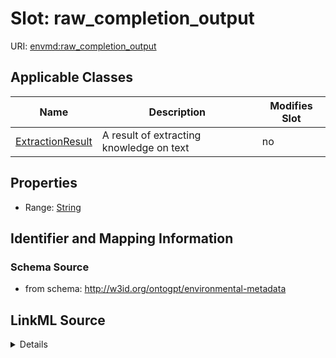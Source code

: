 

# Slot: raw_completion_output

URI: [envmd:raw_completion_output](http://w3id.org/ontogpt/environmental-metadataraw_completion_output)



<!-- no inheritance hierarchy -->





## Applicable Classes

| Name | Description | Modifies Slot |
| --- | --- | --- |
| [ExtractionResult](ExtractionResult.md) | A result of extracting knowledge on text |  no  |







## Properties

* Range: [String](String.md)





## Identifier and Mapping Information







### Schema Source


* from schema: http://w3id.org/ontogpt/environmental-metadata




## LinkML Source

<details>
```yaml
name: raw_completion_output
from_schema: http://w3id.org/ontogpt/environmental-metadata
rank: 1000
alias: raw_completion_output
owner: ExtractionResult
domain_of:
- ExtractionResult
range: string

```
</details>